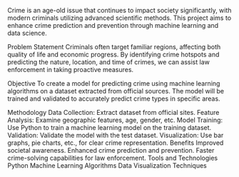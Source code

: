 Crime is an age-old issue that continues to impact society significantly, with modern criminals utilizing advanced scientific methods. This project aims to enhance crime prediction and prevention through machine learning and data science.

Problem Statement
Criminals often target familiar regions, affecting both quality of life and economic progress. By identifying crime hotspots and predicting the nature, location, and time of crimes, we can assist law enforcement in taking proactive measures.

Objective
To create a model for predicting crime using machine learning algorithms on a dataset extracted from official sources. The model will be trained and validated to accurately predict crime types in specific areas.

Methodology
Data Collection: Extract dataset from official sites.
Feature Analysis: Examine geographic features, age, gender, etc.
Model Training: Use Python to train a machine learning model on the training dataset.
Validation: Validate the model with the test dataset.
Visualization: Use bar graphs, pie charts, etc., for clear crime representation.
Benefits
Improved societal awareness.
Enhanced crime prediction and prevention.
Faster crime-solving capabilities for law enforcement.
Tools and Technologies
Python
Machine Learning Algorithms
Data Visualization Techniques
